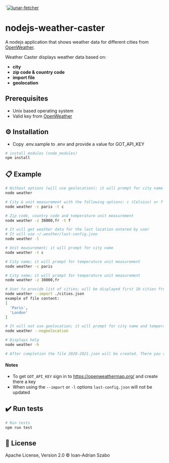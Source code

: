 `[![lunar-fetcher](https://i.imgur.com/yEchLhG.png)](#)

# nodejs-weather-caster
A nodejs application that shows weather data for different cities from  [OpenWeather](https://openweathermap.org/).

Weather Caster displays weather data based on:
- **city**
- **zip code & country code**
- **import file**
- **geolocation**

## Prerequisites
- Unix based operating system
- Valid key from [OpenWeather](https://openweathermap.org/)

## :gear: Installation
- Copy .env.sample to .env and provide a value for GOT_API_KEY

```sh
# install modules (node_modules)
npm install
```

## :clipboard: Example
```sh
# Without options (will use geolocation); it will prompt for city name and temperature unit measurement
node weather

# City & unit measurement with the following options: c (Celsius) or f (Fahrenheit)
node weather -c paris -t c

# Zip code, country code and temperature unit measurement
node weather -z 38000,fr -t f

# It will get weather data for the last location entered by user  
# It will use ~/.weather/last-config.json 
node weather -l

# Unit measurement; it will prompt for city name
node weather -t c

# City name; it will prompt for temperature unit measurement
node weather -c paris

# City name; it will prompt for temperature unit measurement
node weather -z 38000,fr

# User to provide list of cities; will be displayed first 10 cities from array
node weather --import ./cities.json
example of file content:
[
  'Paris',
  'London'
]

# It will not use geolocation; it will prompt for city name and temperature unit measurement
node weather --nogeolocation

# Displays help
node weather -h

# After completion the file 2020-2021.json will be created. There you can find all lunar data for specified years.
```

#### Notes
- To get `GOT_API_KEY` sign in to https://openweathermap.org/ and create there a key
- When using the `--import` or `-l` options `last-config.json` will not be updated

## :heavy_check_mark: Run tests
```sh
# Run tests 
npm run test
```

## :scroll: License
Apache License, Version 2.0 © Ioan-Adrian Szabo
